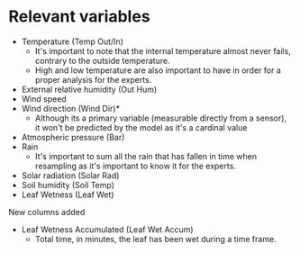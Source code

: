 # Relevant variables

- Temperature (Temp Out/In)
  - It's important to note that the internal temperature almost never
    fails, contrary to the outside temperature.
  - High and low temperature are also important to have in order for a
    proper analysis for the experts.
- External relative humidity (Out Hum)
- Wind speed
- Wind direction (Wind Dir)*
  - Although its a primary variable (measurable directly from a sensor), it
    won't be predicted by the model as it's a cardinal value
- Atmospheric pressure (Bar)
- Rain
  - It's important to sum all the rain that has fallen in time when
    resampling as it's important to know it for the experts.
- Solar radiation (Solar Rad)
- Soil humidity (Soil Temp)
- Leaf Wetness (Leaf Wet)

New columns added
- Leaf Wetness Accumulated (Leaf Wet Accum)
  - Total time, in minutes, the leaf has been wet during a time frame.